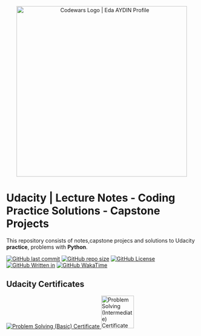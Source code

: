 <p align="center">
    <a href="https://www.udacity.com/online-learning-for-individuals?irclickid=2UJTD53YmxyLWWgwUx0Mo3ENUkGUftx1XTGlx40&irgwc=1&utm_source=affiliate&utm_medium=&aff=2392513&utm_term=&utm_campaign=__&utm_content=&adid=786224">
        <img alt="Codewars Logo | Eda AYDIN Profile" src="https://upload.wikimedia.org/wikipedia/commons/thumb/e/e8/Udacity_logo.svg/1280px-Udacity_logo.svg.png", width = 450 >
    </a>
</p>

# Udacity | Lecture Notes - Coding Practice Solutions - Capstone Projects

This repository consists of notes,capstone projecs and solutions to Udacity **practice**, problems with **Python**.

[![GitHub last commit](https://img.shields.io/github/last-commit/edaaydinea/Udacity)](https://github.com/edaaydinea/Udacity/commits/master)
[![GitHub repo size](https://img.shields.io/github/repo-size/edaaydinea/Udacity)](https://github.com/edaaydinea/Udacity/archive/master.zip)
[![GitHub License](https://img.shields.io:/github/license/edaaydinea/Udacity)](https://img.shields.io:/github/license/edaaydinea/Udacity)
[![GitHub Written in](https://img.shields.io/badge/Written%20in%20-Python%2C%20Java%2C%20C%2B%2B%2C%20SQL-blue)](https://img.shields.io/badge/Written%20in%20-Python%2C-blue)
[![GitHub WakaTime](https://wakatime.com/badge/github/edaaydinea/Udacity.svg)](https://wakatime.com/badge/github/edaaydinea/Udacity.svg)


## Udacity Certificates

<p align="left">
    <a href="Skills%20Certification/Problem%20Solving%20(Basic).png"> <img src="Badges/problem_solving_basic_skill.png" alt="Problem Solving (Basic) Certificate"/> </a>
    <a href="Skills%20Certification/Problem%20Solving%20(Intermediate).png"> <img src="Badges/problem_solving_intermediate_skill.png" width = 86 alt="Problem Solving (Intermediate) Certificate"/> </a>
</p>
